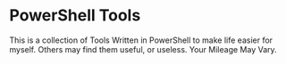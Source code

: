 # PowerShell Tools

This is a collection of Tools Written in PowerShell to make life easier for myself. Others may find them useful, or useless. Your Mileage May Vary.